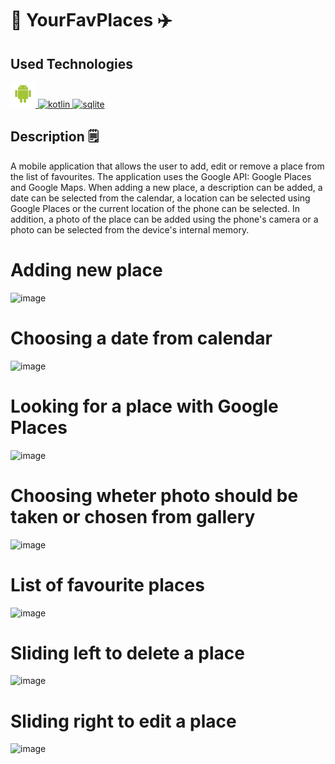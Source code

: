 # 📱 YourFavPlaces ✈️

## Used Technologies

<a href="https://developer.android.com" target="_blank" rel="noreferrer"> <img src="https://raw.githubusercontent.com/devicons/devicon/master/icons/android/android-original-wordmark.svg" alt="android" width="40" height="40"/> </a>
<a href="https://kotlinlang.org" target="_blank" rel="noreferrer"> <img src="https://www.vectorlogo.zone/logos/kotlinlang/kotlinlang-icon.svg" alt="kotlin" width="40" height="40"/> </a>
<a href="https://www.sqlite.org/" target="_blank" rel="noreferrer"> <img src="https://www.vectorlogo.zone/logos/sqlite/sqlite-icon.svg" alt="sqlite" width="40" height="40"/> </a>

## Description 🗒️

A mobile application that allows the user to add, edit or remove a place from the list of favourites. The application uses the Google API: Google Places and Google Maps. When adding a new place, a description can be added, a date can be selected from the calendar, a location can be selected using Google Places or the current location of the phone can be selected. In addition, a photo of the place can be added using the phone's camera or a photo can be selected from the device's internal memory.

# Adding new place
![image](https://github.com/EmilFronczyk/YourFavPlaces/assets/82060513/8eaa2b79-6627-406c-a348-01f98a57169b)

# Choosing a date from calendar
![image](https://github.com/EmilFronczyk/YourFavPlaces/assets/82060513/d6d1d54d-df53-4508-8c5c-7d7dd2e012d5)

# Looking for a place with Google Places
![image](https://github.com/EmilFronczyk/YourFavPlaces/assets/82060513/a7d9d3b5-ef25-468d-b3a9-95283ea9dc18)

# Choosing wheter photo should be taken or chosen from gallery
![image](https://github.com/EmilFronczyk/YourFavPlaces/assets/82060513/3b240ecd-80e7-42e7-aa83-ff8989ead35a)

# List of favourite places
![image](https://github.com/EmilFronczyk/YourFavPlaces/assets/82060513/cad31f9b-11a8-4e69-b2c1-97859ac6e2b5)

# Sliding left to delete a place
![image](https://github.com/EmilFronczyk/YourFavPlaces/assets/82060513/bcd464de-d46d-4df4-a3f6-96b4c42df6d4)

# Sliding right to edit a place
![image](https://github.com/EmilFronczyk/YourFavPlaces/assets/82060513/439ce452-c05f-499a-a9f1-4cd17aa9f270)





